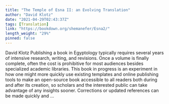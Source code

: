 ```yaml
---
title: "The Temple of Esna II: an Evolving Translation"
author: "David Klotz"
date: "2021-04-29T02:43:37Z"
tags: [Translation]
link: "https://bookdown.org/shemanefer/Esna2/"
length_weight: "29%"
pinned: false
---
```


David Klotz Publishing a book in Egyptology typically requires several years of intensive research, writing, and revisions. Once a volume is finally complete, often the cost is prohibitive for most audiences besides specialized academic libraries. This book in progress is an experiment in how one might more quickly use existing templates and online publishing tools to make an open-source book accessible to all readers both during and after its creation, so scholars and the interested public can take advantage of any insights sooner. Corrections or updated references can be made quickly and ...
